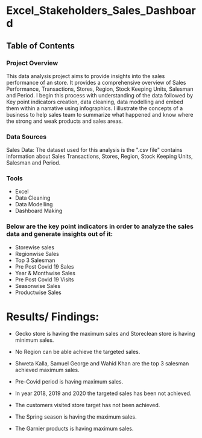 # Excel_Stakeholders_Sales_Dashboard

## Table of Contents

### Project Overview
This data analysis project aims to provide insights into the sales performance of an store. It provides a comprehensive overview of Sales Performance, Transactions, Stores, Region, Stock Keeping Units, Salesman and Period. I begin this process with understanding of the data followed by Key point indicators creation, data cleaning, data modelling and embed them within a narrative using infographics. I illustrate the concepts of a business to help sales team to summarize what happened and know where the strong and weak products and sales areas.

### Data Sources

Sales Data: The dataset used for this analysis is the ".csv file" contains information about Sales Transactions, Stores, Region, Stock Keeping Units, Salesman and Period.

### Tools

- Excel
- Data Cleaning
- Data Modelling
- Dashboard Making

### Below are the key point indicators in order to analyze the sales data and generate insights out of it:
- Storewise sales
- Regionwise Sales
- Top 3 Salesman
- Pre Post Covid 19 Sales
- Year & Monthwise Sales
- Pre Post Covid 19 Visits
- Seasonwise Sales
- Productwise Sales

# Results/ Findings:

- Gecko store is having the maximum sales and Storeclean store is having minimum sales.

- No Region can be able achieve the targeted sales.

- Shweta Kalla, Samuel George and Wahid Khan are the top 3 salesman achieved maximum sales.

- Pre-Covid period is having maximum sales.

- In year 2018, 2019 and 2020 the targeted sales has been not achieved.

- The customers visited store target has not been achieved.

- The Spring season is having the maximum sales.

- The Garnier products is having maximum sales.
